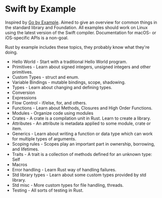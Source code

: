 # Swift by Example

Inspired by [Go by Example](https://gobyexample.com). Aimed to give an overview for common things in the standard library and Foundation. All examples should work on Linux using the latest version of the Swift compiler. Documentation for macOS- or iOS-specific APIs is a non-goal.

Rust by example includes these topics, they probably know what they're doing.

+ Hello World - Start with a traditional Hello World program.
+ Primitives - Learn about signed integers, unsigned integers and other primitives.
+ Custom Types - struct and enum.
+ Variable Bindings - mutable bindings, scope, shadowing.
+ Types - Learn about changing and defining types.
+ Conversion
+ Expressions
+ Flow Control - if/else, for, and others.
+ Functions - Learn about Methods, Closures and High Order Functions.
+ Modules - Organize code using modules
+ Crates - A crate is a compilation unit in Rust. Learn to create a library.
+ Attributes - An attribute is metadata applied to some module, crate or item.
+ Generics - Learn about writing a function or data type which can work for multiple types of arguments.
+ Scoping rules - Scopes play an important part in ownership, borrowing, and lifetimes.
+ Traits - A trait is a collection of methods defined for an unknown type: Self
+ Macros
+ Error handling - Learn Rust way of handling failures.
+ Std library types - Learn about some custom types provided by std library.
+ Std misc - More custom types for file handling, threads.
+ Testing - All sorts of testing in Rust.